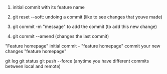 1. initial commit with its feature name

2. git reset --soft: undoing a commit (like to see changes that youve made)

3. git commit -m "message" to add the commit (to add this new change)

4. git commit --amend (changes the last commit)

"Feature homepage"
initial commit - "feature homepage"
commit your new changes "feature homepage"

git log
git status
git push --force (anytime you have different commits between local and remote)

